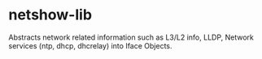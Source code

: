 # netshow-lib
Abstracts network related information such as L3/L2 info, LLDP, Network services (ntp, dhcp, dhcrelay) into Iface Objects.
